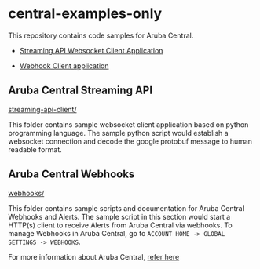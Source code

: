 # central-examples-only

This repository contains code samples for Aruba Central. 
- [Streaming API Websocket Client Application](streaming-api-client/)

- [Webhook Client application](webhooks/)


## Aruba Central Streaming API

[streaming-api-client/](streaming-api-client/)

This folder contains sample websocket client application based on python programming language. 
The sample python script would establish a websocket connection and decode the google protobuf message to human readable format.

## Aruba Central Webhooks

[webhooks/](webhooks/)

This folder contains sample scripts and documentation for Aruba Central Webhooks and Alerts. The sample script in this section would start a HTTP(s) client to receive Alerts from Aruba Central via webhooks. To manage Webhooks in Aruba Central, go to `ACCOUNT HOME -> GLOBAL SETTINGS -> WEBHOOKS`.

For more information about Aruba Central, [refer here](https://help.central.arubanetworks.com/latest/documentation/online_help/content/home.htm)

